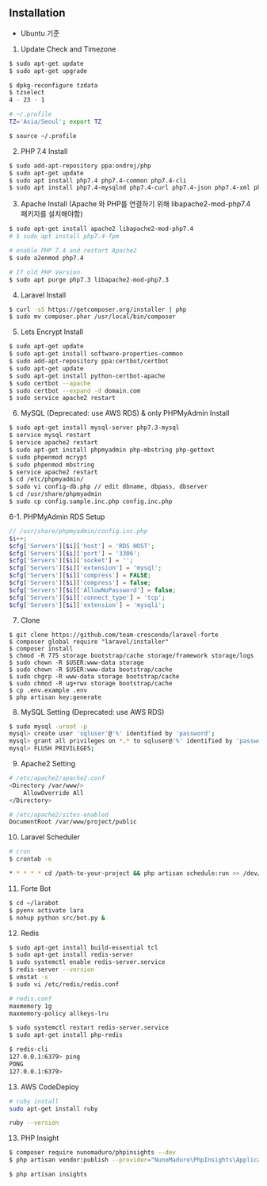 ## Installation
- Ubuntu 기준

1. Update Check and Timezone
```bash
$ sudo apt-get update
$ sudo apt-get upgrade

$ dpkg-reconfigure tzdata
$ tzselect
4 - 23 - 1 

# ~/.profile
TZ='Asia/Seoul'; export TZ 

$ source ~/.profile
```

2. PHP 7.4 Install
```bash
$ sudo add-apt-repository ppa:ondrej/php 
$ sudo apt-get update
$ sudo apt install php7.4 php7.4-common php7.4-cli
$ sudo apt install php7.4-mysqlnd php7.4-curl php7.4-json php7.4-xml php7.4-gd php7.4-mbstring php7.4-intl php7.4-bcmath php7.4-bz2 php7.4-readline php7.4-zip
```

3. Apache Install (Apache 와 PHP를 연결하기 위해 libapache2-mod-php7.4 패키지를 설치해야함)
```bash
$ sudo apt-get install apache2 libapache2-mod-php7.4
# $ sudo apt install php7.4-fpm

# enable PHP 7.4 and restart Apache2
$ sudo a2enmod php7.4

# If old PHP Version
$ sudo apt purge php7.3 libapache2-mod-php7.3
```

4. Laravel Install
```bash
$ curl -sS https://getcomposer.org/installer | php
$ sudo mv composer.phar /usr/local/bin/composer
```

5. Lets Encrypt Install
```bash
$ sudo apt-get update
$ sudo apt-get install software-properties-common
$ sudo add-apt-repository ppa:certbot/certbot
$ sudo apt-get update
$ sudo apt-get install python-certbot-apache
$ sudo certbot --apache
$ sudo certbot --expand -d domain.com
$ sudo service apache2 restart
```

6. MySQL (Deprecated: use AWS RDS) & only PHPMyAdmin Install
```bash
$ sudo apt-get install mysql-server php7.3-mysql
$ service mysql restart
$ service apache2 restart
$ sudo apt-get install phpmyadmin php-mbstring php-gettext
$ sudo phpenmod mcrypt
$ sudo phpenmod mbstring
$ service apache2 restart
$ cd /etc/phpmyadmin/
$ sudo vi config-db.php // edit dbname, dbpass, dbserver
$ cd /usr/share/phpmyadmin
$ sudo cp config.sample.inc.php config.inc.php
```

6-1. PHPMyAdmin RDS Setup
```php
// /usr/share/phpmyadmin/config.inc.php
$i++;
$cfg['Servers'][$i]['host'] = 'RDS HOST';
$cfg['Servers'][$i]['port'] = '3306';
$cfg['Servers'][$i]['socket'] = '';
$cfg['Servers'][$i]['extension'] = 'mysql';
$cfg['Servers'][$i]['compress'] = FALSE;
$cfg['Servers'][$i]['compress'] = false;
$cfg['Servers'][$i]['AllowNoPassword'] = false;
$cfg['Servers'][$i]['connect_type'] = 'tcp';
$cfg['Servers'][$i]['extension'] = 'mysqli';
```

7. Clone
```
$ git clone https://github.com/team-crescendo/laravel-forte
$ composer global require "laravel/installer"
$ composer install
$ chmod -R 775 storage bootstrap/cache storage/framework storage/logs
$ sudo chown -R $USER:www-data storage
$ sudo chown -R $USER:www-data bootstrap/cache
$ sudo chgrp -R www-data storage bootstrap/cache
$ sudo chmod -R ug+rwx storage bootstrap/cache
$ cp .env.example .env
$ php artisan key:generate
```

8. MySQL Setting (Deprecated: use AWS RDS)
```bash
$ sudo mysql -uroot -p
mysql> create user 'sqluser'@'%' identified by 'password';
mysql> grant all privileges on *.* to sqluser@'%' identified by 'password' with grant option;
mysql> FLUSH PRIVILEGES;
```

9. Apache2 Setting
```bash
# /etc/apache2/apache2.conf
<Directory /var/www/>
    AllowOverride All
</Directory>

# /etc/apache2/sites-enabled
DocumentRoot /var/www/project/public
```

10. Laravel Scheduler
```bash
# cron
$ crontab -e

* * * * * cd /path-to-your-project && php artisan schedule:run >> /dev/null 2>&1
```

11. Forte Bot
```bash
$ cd ~/larabot
$ pyenv activate lara
$ nohup python src/bot.py &
```

12. Redis
```bash
$ sudo apt-get install build-essential tcl
$ sudo apt-get install redis-server
$ sudo systemctl enable redis-server.service
$ redis-server --version
$ vmstat -s
$ sudo vi /etc/redis/redis.conf

# redis.conf
maxmemory 1g
maxmemory-policy allkeys-lru

$ sudo systemctl restart redis-server.service
$ sudo apt-get install php-redis

$ redis-cli
127.0.0.1:6379> ping
PONG
127.0.0.1:6379>
```

13. AWS CodeDeploy
```bash
# ruby install
sudo apt-get install ruby

ruby --version
```

13. PHP Insight
```bash
$ composer require nunomaduro/phpinsights --dev
$ php artisan vendor:publish --provider="NunoMaduro\PhpInsights\Application\Adapters\Laravel\InsightsServiceProvider"

$ php artisan insights
```
